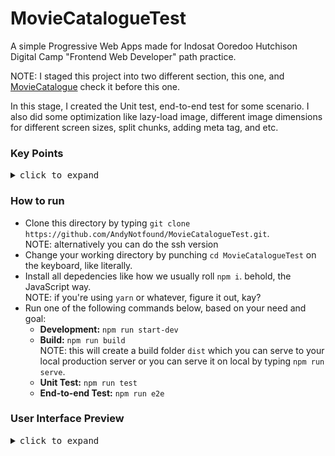 # MovieCatalogueTest
A simple Progressive Web Apps made for Indosat Ooredoo Hutchison Digital Camp "Frontend Web Developer" path practice.

NOTE: I staged this project into two different section, this one, and <a href="https://github.com/AndyNotfound/MovieCatalogue.git">MovieCatalogue</a> check it before this one.

In this stage, I created the Unit test, end-to-end test for some scenario. I also did some optimization like lazy-load image, different image dimensions for different screen sizes, split chunks, adding meta tag, and etc.

<h3>Key Points</h3>
<details>
  <summary><samp>click to expand</samp></summary>
  <br>
  In this project I've learned and implemented some key factors like:
  <br><br>
<ul>
  <li>
    Pengenalan Kelas : Menjelaskan tentang pentingnya membuat website yang
    optimal untuk diakses oleh berbagai perangkat, khususnya smartphone yang
    mendominasi pengguna internet.
  </li>
  <li>
    Mobile First Approach : Memahami pendekatan mobile-first, serta belajar
    membangun website yang responsif menggunakan CSS Grid System, Media Query,
    dan Off Screen Canvas melalui pendekatan Mobile First.
  </li>
  <li>
    Aksesibilitas : Belajar aspek aksesibilitas web seperti focus, semantic
    HTML, tab order, label, alternative teks, serta penggunaan screen reader
    agar website yang dikembangkan dapat diakses oleh siapa pun.
  </li>
  <li>
    JavaScript Clean Code : Belajar prinsip-prinsip penulisan kode JavaScript
    berdasarkan acuan buku Clean Code yang ditulis oleh senior software engineer
    Robert C. Martin.
  </li>
  <li>
    Progressive Web Apps : Belajar membuat website yang progressive sehingga
    website memiliki sifat native seperti installable, offline capability, dan
    lainnya.
  </li>
  <li>
    Automation Testing : Belajar penerapan testing seperti Unit Test,
    Integration Test, dan End to End Test pada website yang dibuat, serta
    belajar menggunakan DevTools untuk debugging.
  </li>
  <li>
    Web Performance : Belajar menggunakan web auditor untuk mengetahui sejauh
    mana performa website yang dibuat, dan mengoptimalkan performa website
    berdasarkan hasil yang diperoleh.
  </li>
  <li>
    Deployment dengan CI/CD: Belajar menerapkan teknik Continuous
    Integration/Continuous Deployment untuk melakukan proses testing dan build
    secara otomatis sehingga aplikasi dapat diakses secara publik.
  </li>
</ul>
</details>


<h3>How to run</h3>
<ul>
  <li>Clone this directory by typing <code>git clone https://github.com/AndyNotfound/MovieCatalogueTest.git</code>.<br>NOTE: alternatively you can do the ssh version</li>
  <li>Change your working directory by punching <code>cd MovieCatalogueTest</code> on the keyboard, like literally.</li>
  <li>Install all depedencies like how we usually roll <code>npm i</code>. behold, the JavaScript way.<br>NOTE: if you're using <code>yarn</code> or whatever, figure it out, kay?</li>
  <li>Run one of the following commands below, based on your need and goal:<br>
    <ul>
      <li><b>Development:</b> <code>npm run start-dev</code></li>
      <li><b>Build:</b> <code>npm run build</code>
        <br>NOTE: this will create a build folder <code>dist</code> which you can serve to your local production server or you can serve it on local by typing <code>npm run serve</code>.</li>
      <li><b>Unit Test:</b> <code>npm run test</code></li>
      <li><b>End-to-end Test:</b> <code>npm run e2e</code></li>
    </ul>
  </li> 
</ul>

<h3>User Interface Preview</h3>
<details>
  <summary><samp>click to expand</samp></summary>

  ![image](https://user-images.githubusercontent.com/40969170/222731784-4a8a5602-779f-423f-918f-12454f954451.png)

</details>
